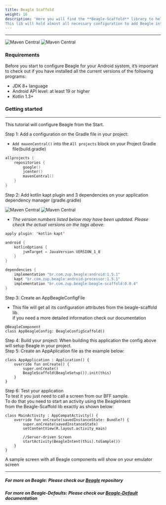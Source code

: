 ```yaml
---
title: Beagle Scaffold
weight: 16
description: 'Here you will find the **Beagle-Scaffold** library to help you start a project using Beagle in Android.
This lib will hold almost all necessary configuration to add Beagle into an Android project.'
---
```


---


![Maven Central](https://img.shields.io/maven-central/v/br.com.zup.beagle/beagle-scaffold?color=green&label=beagle-scaffod)
![**Maven Central**](https://img.shields.io/maven-central/v/br.com.zup.beagle/android?label=Beagle)

### Requirements
Before you start to configure Beagle for your Android system, it’s important to check out if you have installed all the current versions of the following programs: ‌

* JDK 8+ language
* Android API level: at least 19 or higher
* Kotlin 1.3+

### Getting started
<hr>

This tutorial will configure Beagle from the Start.

Step 1: Add a configuration on the Gradle file in your project:
- `Add mavenCentral()` into the `All projects` block on your  Project Gradle file(build.gradle)<br>

```kotlin
allprojects {
    repositories {
        google()
        jcenter()
        mavenCentral()
    }
}
```
Step 2: Add kotlin kapt plugin and 3 dependencies on your application dependency manager (gradle.gradle)<br>

 ![Maven Central](https://img.shields.io/maven-central/v/br.com.zup.beagle/beagle-scaffold?color=green&label=beagle-scaffod)
 ![Maven Central](https://img.shields.io/maven-central/v/br.com.zup.beagle/android?label=Beagle)                                                                   

* _The version numbers listed below may have been updated. Please check the actual versions on the tags above:_
```kotlin
apply plugin: 'kotlin-kapt'

android {
    kotlinOptions {
        jvmTarget = JavaVersion.VERSION_1_8
    }
}

dependencies {
    implementation "br.com.zup.beagle:android:1.5.1"
    kapt "br.com.zup.beagle:android-processor:1.5.1"
    implementation "br.com.zup.beagle:beagle-scaffold:0.0.4"
}
```

Step 3: Create an AppBeagleConfigFile
* This file will get all its configuration attributes from the beagle-scaffold lib.<br>
if you need a more detailed information check our documentation

```
@BeagleComponent
class AppBeagleConfig: BeagleConfigScaffold()
```
Step 4: Build your project: When building this application the config above will setup Beagle in your project.<br>
Step 5: Create an AppAplication file as the example below:
```
class AppApplication : Application() {
    override fun onCreate() {
        super.onCreate()
        BeagleScaffold(BeagleSetup()).init(this)
    }
}
```
Step 6: Test your application<br>
To test it you just need to call a screen from our BFF sample.<br>
To do that you need to start an activity using the BeagleIntent <br>
from the Beagle-Scaffold lib exactly as shown below:
```
class MainActivity : AppCompatActivity() {
    override fun onCreate(savedInstanceState: Bundle?) {
        super.onCreate(savedInstanceState)
        setContentView(R.layout.activity_main)

        //Server-driven Screen
        startActivity(BeagleIntent(this).toSample())
    }
}
```
A sample screen with all Beagle components will show on your emulator screen

<hr>

##### For more on Beagle: Please check our [Beagle](https://github.com/ZupIT/beagle) repository

##### For more on Beagle-Defaults: Please check our [Beagle-Default](/get-started/using-beagle-helpers/android/beagle-default) documentation